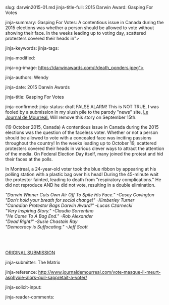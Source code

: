 slug: darwin2015-01.md
jinja-title-full: 2015 Darwin Award: Gasping For Votes

jinja-summary: Gasping For Votes: A contentious issue in Canada during the 2015 elections was whether a person should be allowed to vote without showing their face. In the weeks leading up to voting day, scattered protesters covered their heads in">

jinja-keywords:
jinja-tags:

jinja-modified:

jinja-og-image: https://darwinawards.com/i/death_ponders.jpeg">

jinja-authors: Wendy

jinja-date: 2015 Darwin Awards


jinja-title: Gasping For Votes


jinja-confirmed:
jinja-status: draft
FALSE ALARM! This is NOT TRUE, I was fooled by a
submission in my slush pile to the parody "news"
site, <A href="https://fr.m.wikipedia.org/wiki/Le_Journal_de_Mourr%C3%A9al">Le
Journal de Mourreal.</A> Will remove this story on September 15th.

(19 October 2015, Canada) A contentious issue in Canada during the 2015
elections was the question of the faceless voter. Whether or not a person
should be allowed to vote with a concealed face was inciting passions
throughout the country!	 In the weeks leading up to October 19, scattered
protesters covered their heads in various clever ways to attract the
attention of the media.	 On Federal Election Day itself, many
joined the protest and hid their faces at the polls.

In Montreal, a 24-year-old voter took the blue ribbon by appearing at his
polling station with a plastic bag over his head! During the 45-minute wait
the protestor fainted, leading to death from "respiratory complications."
He did not reproduce AND he did not vote, resulting in a double
elimination.

<I>
"Darwin Winner Cuts Own Air Off To Spite His Face." -Casey Covington<BR>
"Don't hold your breath for social change!" -Kimberley Turner<BR>
"Canadian Protestor Bags Darwin Award!" -Lucas Czarnecki<BR>
"Very Inspiring Story." -Claudio Sorrentino<BR>
"He Came To A Bag End." -Rob Alexander<BR>
"Dead Right!" -Susie Chastain Ray<BR>
"Democracy is Suffocating." -Jeff Scott<BR>
<BR>
<BR>

<BR>
</I>

<A href="http://darwinawards.com/slush/201510/pending20151020-124351.html">ORIGINAL SUBMISSION</A>

jinja-submitter: The Matrix

jinja-reference: http://www.journaldemourreal.com/vote-masque-il-meurt-asphyxie-alors-quil-sappretait-a-voter/

jinja-solicit-input:

jinja-reader-comments:



<!--#include file=nav_2015.html -->


